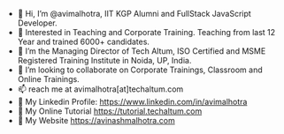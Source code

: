 - 👋 Hi, I’m @avimalhotra, IIT KGP Alumni and FullStack JavaScript Developer. 
- 👀 Interested in Teaching and Corporate Training. Teaching from last 12 Year and trained 6000+ candidates.
- 🌱 I’m the Managing Director of Tech Altum, ISO Certified and MSME Registered Training Institute in Noida, UP, India.
- 💞️ I’m looking to collaborate on Corporate Trainings, Classroom and Online Trainings.
- 📫 reach me at avimalhotra[at]techaltum.com
- 🔗 My Linkedin Profile: https://www.linkedin.com/in/avimalhotra
- 🔗 My Online Tutorial https://tutorial.techaltum.com
- 🔗 My Website https://avinashmalhotra.com

<!---
avimalhotra/avimalhotra is a ✨ special ✨ repository because its `README.md` (this file) appears on your GitHub profile.
You can click the Preview link to take a look at your changes.
--->
